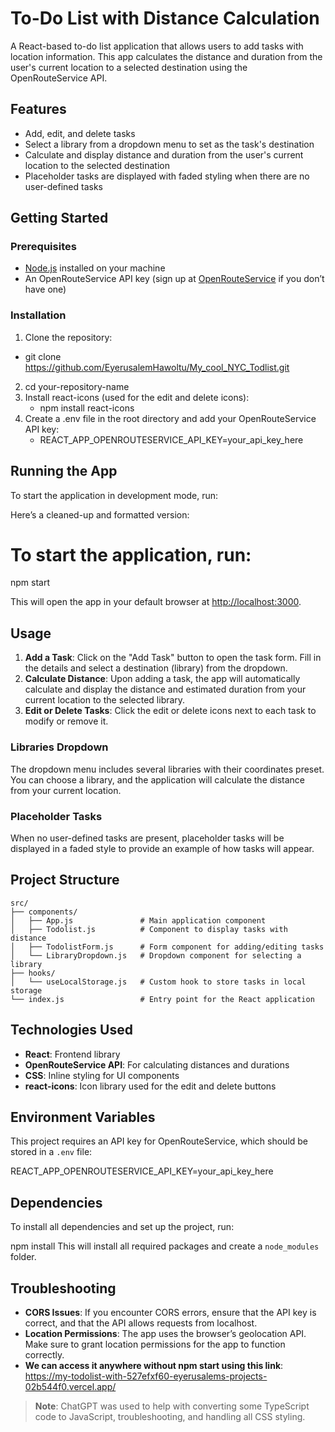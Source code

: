 # To-Do List with Distance Calculation

A React-based to-do list application that allows users to add tasks with location information. This app calculates the distance and duration from the user's current location to a selected destination using the OpenRouteService API.

## Features

- Add, edit, and delete tasks
- Select a library from a dropdown menu to set as the task's destination
- Calculate and display distance and duration from the user's current location to the selected destination
- Placeholder tasks are displayed with faded styling when there are no user-defined tasks

## Getting Started

### Prerequisites

- [Node.js](https://nodejs.org/) installed on your machine
- An OpenRouteService API key (sign up at [OpenRouteService](https://openrouteservice.org/sign-up/) if you don’t have one)

### Installation

1. Clone the repository:

  -  git clone https://github.com/EyerusalemHawoltu/My_cool_NYC_Todlist.git

2. cd your-repository-name
3. Install react-icons (used for the edit and delete icons):
    - npm install react-icons
4. Create a .env file in the root directory and add your OpenRouteService API key:
    - REACT_APP_OPENROUTESERVICE_API_KEY=your_api_key_here
## Running the App

To start the application in development mode, run:

Here’s a cleaned-up and formatted version:

# To start the application, run:
npm start

This will open the app in your default browser at [http://localhost:3000](http://localhost:3000).

## Usage


1. **Add a Task**: Click on the "Add Task" button to open the task form. Fill in the details and select a destination (library) from the dropdown.
2. **Calculate Distance**: Upon adding a task, the app will automatically calculate and display the distance and estimated duration from your current location to the selected library.
3. **Edit or Delete Tasks**: Click the edit or delete icons next to each task to modify or remove it.

### Libraries Dropdown

The dropdown menu includes several libraries with their coordinates preset. You can choose a library, and the application will calculate the distance from your current location.

### Placeholder Tasks

When no user-defined tasks are present, placeholder tasks will be displayed in a faded style to provide an example of how tasks will appear.

## Project Structure

```
src/
├── components/
│   ├── App.js               # Main application component
│   ├── Todolist.js          # Component to display tasks with distance
│   ├── TodolistForm.js      # Form component for adding/editing tasks
│   └── LibraryDropdown.js   # Dropdown component for selecting a library
├── hooks/
│   └── useLocalStorage.js   # Custom hook to store tasks in local storage
└── index.js                 # Entry point for the React application
```
## Technologies Used

- **React**: Frontend library
- **OpenRouteService API**: For calculating distances and durations
- **CSS**: Inline styling for UI components
- **react-icons**: Icon library used for the edit and delete buttons

## Environment Variables

This project requires an API key for OpenRouteService, which should be stored in a `.env` file:

REACT_APP_OPENROUTESERVICE_API_KEY=your_api_key_here

## Dependencies

To install all dependencies and set up the project, run:

npm install
This will install all required packages and create a `node_modules` folder.

## Troubleshooting

- **CORS Issues**: If you encounter CORS errors, ensure that the API key is correct, and that the API allows requests from localhost.
- **Location Permissions**: The app uses the browser’s geolocation API. Make sure to grant location permissions for the app to function correctly.
- **We can access it anywhere without npm start using this link**: https://my-todolist-with-527efxf60-eyerusalems-projects-02b544f0.vercel.app/
> **Note**: ChatGPT was used to help with converting some TypeScript code to JavaScript, troubleshooting, and handling all CSS styling.
